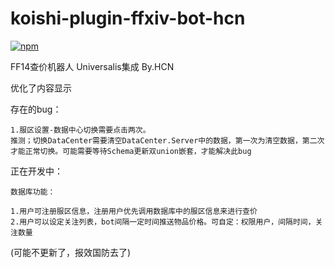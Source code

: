# koishi-plugin-ffxiv-bot-hcn

[![npm](https://img.shields.io/npm/v/koishi-plugin-ffxiv-bot-hcn?style=flat-square)](https://www.npmjs.com/package/koishi-plugin-ffxiv-bot-hcn)

FF14查价机器人 Universalis集成 By.HCN

优化了内容显示

存在的bug：

    1.服区设置-数据中心切换需要点击两次。
    推测；切换DataCenter需要清空DataCenter.Server中的数据，第一次为清空数据，第二次才能正常切换。可能需要等待Schema更新双union嵌套，才能解决此bug

正在开发中：

    数据库功能：

    1.用户可注册服区信息，注册用户优先调用数据库中的服区信息来进行查价
    2.用户可以设定关注列表，bot间隔一定时间推送物品价格。可自定：权限用户，间隔时间，关注数量

(可能不更新了，报效国防去了)